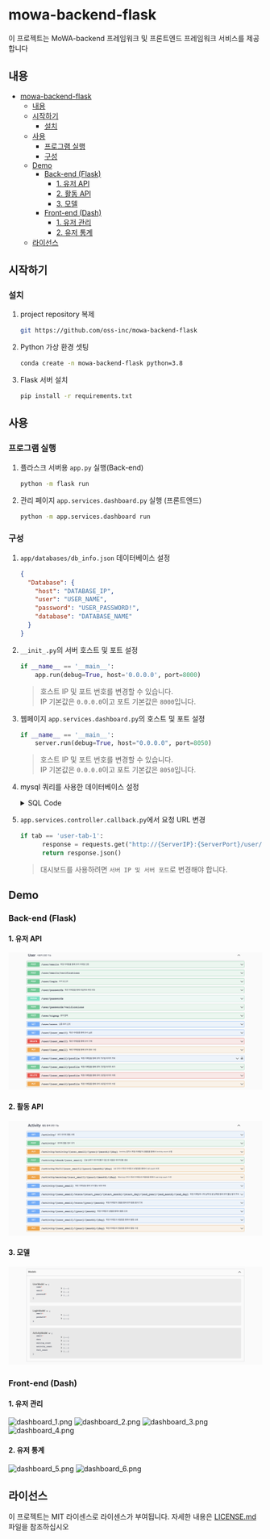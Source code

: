 # mowa-backend-flask

이 프로젝트는 MoWA-backend 프레임워크 및 프론트엔드 프레임워크 서비스를 제공합니다

## 내용

<!-- TOC -->
* [mowa-backend-flask](#mowa-backend-flask)
  * [내용](#내용)
  * [시작하기](#시작하기)
    * [설치](#설치)
  * [사용](#사용)
    * [프로그램 실행](#프로그램-실행)
    * [구성](#구성)
  * [Demo](#demo)
    * [Back-end (Flask)](#back-end-flask)
      * [1. 유저 API](#1-유저-api)
      * [2. 활동 API](#2-활동-api)
      * [3. 모델](#3-모델)
    * [Front-end (Dash)](#front-end-dash)
      * [1. 유저 관리](#1-유저-관리)
      * [2. 유저 통계](#2-유저-통계)
  * [라이선스](#라이선스)
<!-- TOC -->

## 시작하기

### 설치

1. project repository 복제

    ```sh
    git https://github.com/oss-inc/mowa-backend-flask
    ```

2. Python 가상 환경 셋팅

    ```sh
    conda create -n mowa-backend-flask python=3.8
    ```

3. Flask 서버 설치

    ```sh
    pip install -r requirements.txt
    ```

## 사용

### 프로그램 실행

1. 플라스크 서버용 `app.py` 실행(Back-end)

    ```sh
    python -m flask run 
    ```

2. 관리 페이지 `app.services.dashboard.py` 실행 (프론트엔드)

    ```sh
    python -m app.services.dashboard run
    ```

### 구성

1. `app/databases/db_info.json` 데이터베이스 설정

    ```json
    {
      "Database": {
        "host": "DATABASE_IP",
        "user": "USER_NAME",
        "password": "USER_PASSWORD!",
        "database": "DATABASE_NAME"
      }
    }
    ```

2. `__init_.py`의 서버 호스트 및 포트 설정

    ```python
    if __name__ == '__main__':
        app.run(debug=True, host='0.0.0.0', port=8000)
    ```
    > 호스트 IP 및 포트 번호를 변경할 수 있습니다.<br> IP 기본값은 `0.0.0.0`이고 포트 기본값은 `8000`입니다.

3. 웹페이지 `app.services.dashboard.py`의 호스트 및 포트 설정
    
    ```python
    if __name__ == '__main__':
        server.run(debug=True, host="0.0.0.0", port=8050)
    ```
    > 호스트 IP 및 포트 번호를 변경할 수 있습니다.<br> IP 기본값은 `0.0.0.0`이고 포트 기본값은 `8050`입니다.

4. mysql 쿼리를 사용한 데이터베이스 설정
    <details>
    <summary>SQL Code </summary>
    <div markdown="1">
    
    ```sql
    create table users
    (
        id       int auto_increment
            primary key,
        name     varchar(255) not null,
        email    varchar(255) not null,
        password varchar(255) not null,
        constraint email
            unique (email)
    );
    
    create table activity
    (
        id             int          not null,
        email          varchar(255) not null,
        date           date         not null,
        warning_count  int          null,
        activity_count int          null,
        fall_count     int          null,
        primary key (id, date, email),
        constraint activity_ibfk_1
            foreign key (id) references users (id)
                on update cascade on delete cascade,
        constraint activity_ibfk_2
            foreign key (email) references users (email)
                on update cascade on delete cascade
    );
    
    create table profile
    (
        id    int          not null
            primary key,
        email varchar(255) null,
        src   varchar(255) null,
        constraint profile_ibfk_1
            foreign key (id) references users (id)
                on update cascade on delete cascade,
        constraint profile_ibfk_2
            foreign key (email) references users (email)
                on update cascade on delete cascade
    );
    ```
    </div>
    </details>
5. `app.services.controller.callback.py`에서 요청 URL 변경
      ```python
      if tab == 'user-tab-1':
            response = requests.get("http://{ServerIP}:{ServerPort}/user/users")
            return response.json()
      ```
   > 대시보드를 사용하려면 `서버 IP 및 서버 포트`로 변경해야 합니다.
## Demo
### Back-end (Flask)
#### 1. 유저 API
![swagger_1.png](https://github.com/oss-inc/mowa-backend-flask/blob/main/img/swagger_1.png?raw=true)
#### 2. 활동 API
![swagger_2.png](https://github.com/oss-inc/mowa-backend-flask/blob/main/img/swagger_3.png?raw=true)
#### 3. 모델
![swagger_3.png](https://github.com/oss-inc/mowa-backend-flask/blob/main/img/swagger_2.png?raw=true)

### Front-end (Dash)
#### 1. 유저 관리
![dashboard_1.png](https://github.com/oss-inc/mowa-backend-flask/blob/develop/img/dashboard_1.png?raw=true)
![dashboard_2.png](https://github.com/oss-inc/mowa-backend-flask/blob/develop/img/dashboard_2.png?raw=true)
![dashboard_3.png](https://github.com/oss-inc/mowa-backend-flask/blob/develop/img/dashboard_3.png?raw=true)
![dashboard_4.png](https://github.com/oss-inc/mowa-backend-flask/blob/develop/img/dashboard_4.png?raw=true)

#### 2. 유저 통계
![dashboard_5.png](https://github.com/oss-inc/mowa-backend-flask/blob/develop/img/dashboard_5.png?raw=true)
![dashboard_6.png](https://github.com/oss-inc/mowa-backend-flask/blob/develop/img/dashboard_6.png?raw=true)

## 라이선스

이 프로젝트는 MIT 라이센스로 라이센스가 부여됩니다. 자세한 내용은 [LICENSE.md](https://github.com/oss-inc/mowa-backend-flask/block/develop/LICENCE) 파일을 참조하십시오


